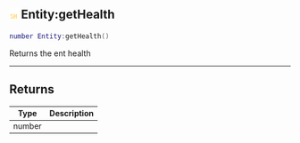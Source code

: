 ## ![shared](.gitbook/assets/shared.png) Entity:getHealth


```lua
number Entity:getHealth()
```

Returns the ent health



------
## Returns

| Type | Description |
| ---- | ----------: |
| number |  |

